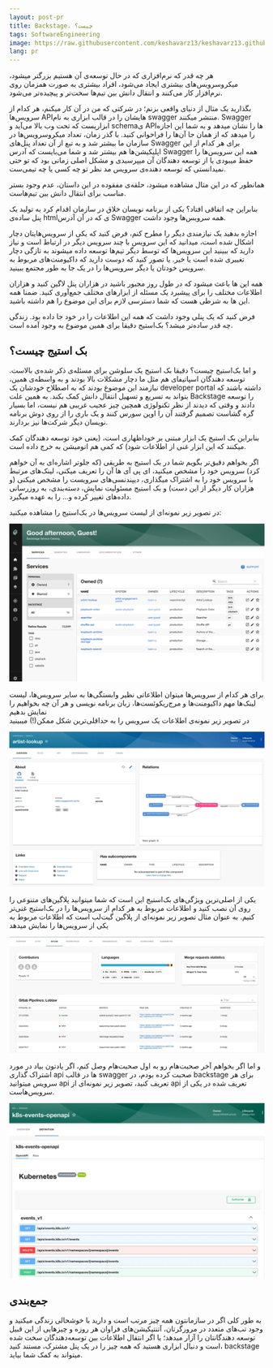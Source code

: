 ```yaml
---
layout: post-pr
title: Backstage، چیست؟
tags: SoftwareEngineering 
image: https://raw.githubusercontent.com/keshavarz13/keshavarz13.github.io/main/images/backstage.jpg
lang: pr
---
```


هر چه قدر که نرم‌افزاری که در حال توسعه‌ی آن هستیم بزرگتر میشود، میکروسرویس‌های بیشتری ایجاد می‌شود، افراد بیشتری به صورت همزمان روی نرم‌افزار کار می‌کنند و انتقال دانش بین تیم‌ها سخت‌تر و پیچیده‌تر می‌شود.

بگذارید یک مثال از دنیای واقعی بزنم؛ در شرکتی که من در آن کار میکنم، هر کدام از سرویس‌ها API‌هایشان را در قالب ابزاری به نام swagger منتشر میکنند. Swagger ابزاریست که تحت وب بالا می‌آید و schemaی API‌ها را نشان میدهد و به شما این اجازه را میدهد که از همان جا آن‌ها را فراخوانی کنید. با گذر زمان، تعداد میکروسرویس‌ها در سازمان ما بیشتر شد و به تبع از آن تعداد پنل‌های Swagger برای هر کدام از این اپلیکیشن‌ها هم بیشتر شد و شما می‌بایست که آدرس Swagger همه این سرویس‌ها را حفظ میبودی یا از توسعه دهندگان آن میپرسیدی و مشکل اصلی زمانی بود که تو حتی نمیدانستی که توسعه دهنده‌ی سرویس مد نظر تو چه کسی یا چه تیمی‌ست. 

همانطور که در این مثال مشاهده میشود، حلقه‌ی مفقوده در این داستان، عدم وجود بستر مناسب برای انتقال دانش بین تیم‌هاست. 

بنابراین چه اتفاقی افتاد؟ یکی از برنامه نویسان خلاق در سازمان اقدام کرد به تولید یک پنل ساده‌ی htmlی که در آن آدرس Swagger همه سرویس‌ها وجود داشت. 

اجازه بدهید یک نیازمندی دیگر را مطرح کنم، فرض کنید که یکی از سرویس‌هایتان دچار اشکال شده است، میدانید که این سرویس با چند سرویس دیگر در ارتباط است و نیاز دارید که ببینید این سرویس‌ها که توسط دیگر تیم‌ها توسعه داده‌ میشوند به تازگی دچار تغییری شده است یا خیر. یا تصور کنید که دوست دارید که داکیومنت‌های مربوط به سرویس خودتان یا دیگر سرویس‌ها را در یک جا به طور مجتمع ببینید. 

همه این ها باعث میشود که در طول روز مجبور باشید در هزاران پنل لاگین کنید و هزاران اطلاعات مختلف را برای پیشبرد یک مسئله از ابزار‌های مختلف جمع‌آوری کنید. ضمنا همه این ها به شرطی هست که شما دسترسی لازم برای این موضوع را هم داشته باشید. 

فرض کنید که یک پنلی وجود داشت که همه این اطلاعات را در خود جا داده بود. زندگی چه قدر ساده‌تر میشد؟ بک‌استیج دقیقا برای همین موضوع به وجود آمده است. 



## بک استیج چیست؟
و اما بک‌استیج چیست؟ دقیقا بک استیج یک سلوشن برای مسئله‌ی ذکر شده‌ی بالاست. توسعه دهندگان اسپاتیفای هم مثل ما دچار مشکلات بالا بودند و به واسطه‌ی همین، نیازمند این موضوع بودند که به اصطلاح خودشان یک developer portal داشته باشند که بتواند به تسریع و تسهیل انتقال دانش کمک بکند. به همین علت Backstage را توسعه دادند و وقتی که دیدند از نظر تکنولوژی همچین چیز عجیب غریبی هم نیست، اما بسیار گره گشاست تصمیم گرفتند آن را اوپن سورس کنند و یک باری را از روی دوش برنامه نویسان دیگر شرکت‌ها نیز بردارند. 

بنابراین بک استیج یک ابزار مبتنی بر خوداظهاری است، (یعنی خود توسعه دهندگان کمک میکنند که این ابزار غنی از اطلاعات شود) که کمی هم اتومیشن به خرج داده است. 

اگر بخواهم دقیق‌تر بگویم شما در بک استیج به طریقی (که جلوتر اشاره‌ای به آن خواهم کرد) سرویس خود را مشخص میکنید، ای پی آی ها آن را تعریف میکنی، لینک‌های مرتبط با سرویس خود را به اشتراک میگذاری، دیپندنسی‌های سرویست را مشخص میکنی (و هزاران کار دیگر از این دست) و بک استیج مسئولیت نمایش، دسته‌بندی، به روز‌رسانی داده‌های تغییر کرده و... را به عهده میگیرد.

در تصویر زیر نمونه‌ای از لیست سرویس‌ها در بک‌استیج را مشاهده میکنید:   
  
![Link to Image](https://raw.githubusercontent.com/keshavarz13/keshavarz13.github.io/main/images/backstage/components.png)
  

برای هر کدام از سرویس‌ها میتوان اطلاعاتی نظیر وابستگی‌ها به سایر سرویس‌ها، لیست لینک‌ها مهم داکیومنت‌ها و مرج‌ریکوئست‌ها، زبان برنامه نویسی و هر آن چه بخواهیم را نمایش بدهیم  
در تصویر زیر نمونه‌ی اطلاعات یک سرویس را به حداقلی‌ترین شکل ممکن(!) میبینید   


![Link to Image](https://raw.githubusercontent.com/keshavarz13/keshavarz13.github.io/main/images/backstage/component.webp)
  

یکی از اصلی‌ترین ویژگی‌های بک‌استیج این است که شما میتوانید پلاگین‌های متنوعی را روی آن نصب کنید و اطلاعات مربوط به هر کدام از سرویس‌ها را در بک‌استیج غنی‌تر کنیم.
به عنوان مثال تصویر زیر نمونه‌ای از پلاگین گیت‌لب است که اطلاعات مربوط به یکی از سرویس‌ها را نمایش میدهد  
  
![Link to Image](https://raw.githubusercontent.com/keshavarz13/keshavarz13.github.io/main/images/backstage/gitlab.webp)

  

و اما اگر بخواهم آخر صحبت‌هام رو به اول صحبت‌هام وصل کنم، اگر یادتون بیاد در مورد اشتراک گذاری api ها در قالب swagger صحبت کرده بودم، در backstage برای هر سرویس میتوانید api تعریف کنید، تصویر زیر نمونه‌ای از api تعریف شده در یکی از سرویس‌هاست.   

![Link to Image](https://raw.githubusercontent.com/keshavarz13/keshavarz13.github.io/main/images/backstage/api.webp)

  

## جمع‌بندی
به طور کلی اگر در سازمانتون همه چیز مرتب است و دارید با خوشحالی زندگی میکنید و وجود تب‌های متعدد در مرورگرتان، آتنتیکیشن‌های فراوان هر روزه و چیزهایی از این قبیل توسعه دهندگانتان را آزار میدهد؛ یا اگر انتقال اطلاعات بین توسعه‌دهندگان سخت شده است و دنبال ابزاری هستید که همه چیز را در یک پنل مشترک، مستند کنید، backstage میتواند به کمک شما بیاید.
